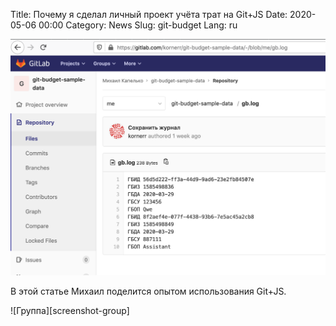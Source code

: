 Title: Почему я сделал личный проект учёта трат на Git+JS
Date: 2020-05-06 00:00
Category: News
Slug: git-budget
Lang: ru

![ГитБюджет][снимок]

В этой статье Михаил поделится опытом использования Git+JS.


![Группа][screenshot-group]

[снимок]: ../../images/2020-05-06_гит-бюджет_снимок.png
